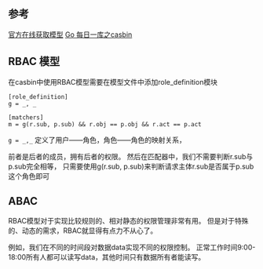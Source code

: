 ## 参考
[官方在线获取模型](https://casbin.org/en/editor)
[Go 每日一库之casbin](https://juejin.cn/post/6844904191257739277)


## RBAC 模型

在casbin中使用RBAC模型需要在模型文件中添加role_definition模块
```
[role_definition]
g = _, _

[matchers]
m = g(r.sub, p.sub) && r.obj == p.obj && r.act == p.act
```

`g = _,_`
定义了用户——角色，角色——角色的映射关系，

前者是后者的成员，拥有后者的权限。
然后在匹配器中，我们不需要判断r.sub与p.sub完全相等，
只需要使用g(r.sub, p.sub)来判断请求主体r.sub是否属于p.sub这个角色即可

## ABAC

RBAC模型对于实现比较规则的、相对静态的权限管理非常有用。
但是对于特殊的、动态的需求，RBAC就显得有点力不从心了。

例如，我们在不同的时间段对数据data实现不同的权限控制。
正常工作时间9:00-18:00所有人都可以读写data，其他时间只有数据所有者能读写。
~~~~